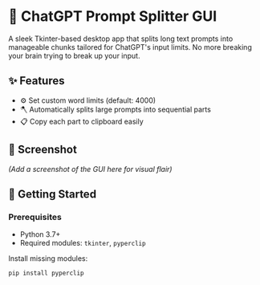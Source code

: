 # 🧩 ChatGPT Prompt Splitter GUI

A sleek Tkinter-based desktop app that splits long text prompts into manageable chunks tailored for ChatGPT's input limits. No more breaking your brain trying to break up your input.

## ✨ Features

- ⚙️ Set custom word limits (default: 4000)
- 🪓 Automatically splits large prompts into sequential parts
- 📋 Copy each part to clipboard easily

## 📸 Screenshot

*(Add a screenshot of the GUI here for visual flair)*

## 🚀 Getting Started

### Prerequisites
- Python 3.7+
- Required modules: `tkinter`, `pyperclip`

Install missing modules:
```bash
pip install pyperclip
